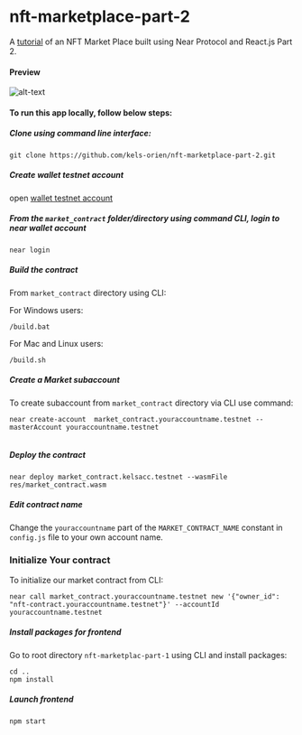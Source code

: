 # nft-marketplace-part-2
A [tutorial](https://dev.to/kels_orien/building-a-full-stack-nft-market-place-with-near-protocol-and-reactjs-part-2-5136) of an NFT Market Place built using Near Protocol and React.js Part 2.

#### Preview
![alt-text](https://res.cloudinary.com/dofiasjpi/image/upload/v1653483048/near-tutorial-nfts/nft-marketplace-2.png)


#### To run this app locally, follow below steps:

##### Clone using command line interface:
```
git clone https://github.com/kels-orien/nft-marketplace-part-2.git
```

##### Create wallet testnet account
open [wallet testnet account](wallet.testnet.near.org/)


##### From the `market_contract` folder/directory using command CLI, login to near wallet account


`near login`


##### Build the contract
From `market_contract` directory using CLI:

For Windows users:

```
/build.bat
```

For Mac and Linux users:

```
/build.sh
```

##### Create a  Market subaccount

To create subaccount from `market_contract` directory via CLI use command:

```
near create-account  market_contract.youraccountname.testnet --masterAccount youraccountname.testnet


```

##### Deploy the contract
```
near deploy market_contract.kelsacc.testnet --wasmFile res/market_contract.wasm

```





##### Edit contract name

Change the `youraccountname` part of the `MARKET_CONTRACT_NAME` constant in `config.js` file to your own account name.


### Initialize Your contract

 To initialize our market contract from CLI:

```
near call market_contract.youraccountname.testnet new '{"owner_id": "nft-contract.youraccountname.testnet"}' --accountId youraccountname.testnet

```

##### Install packages for frontend

Go to root directory `nft-marketplac-part-1` using CLI and install packages:

```
cd ..
npm install

```

##### Launch frontend

```
npm start

```



